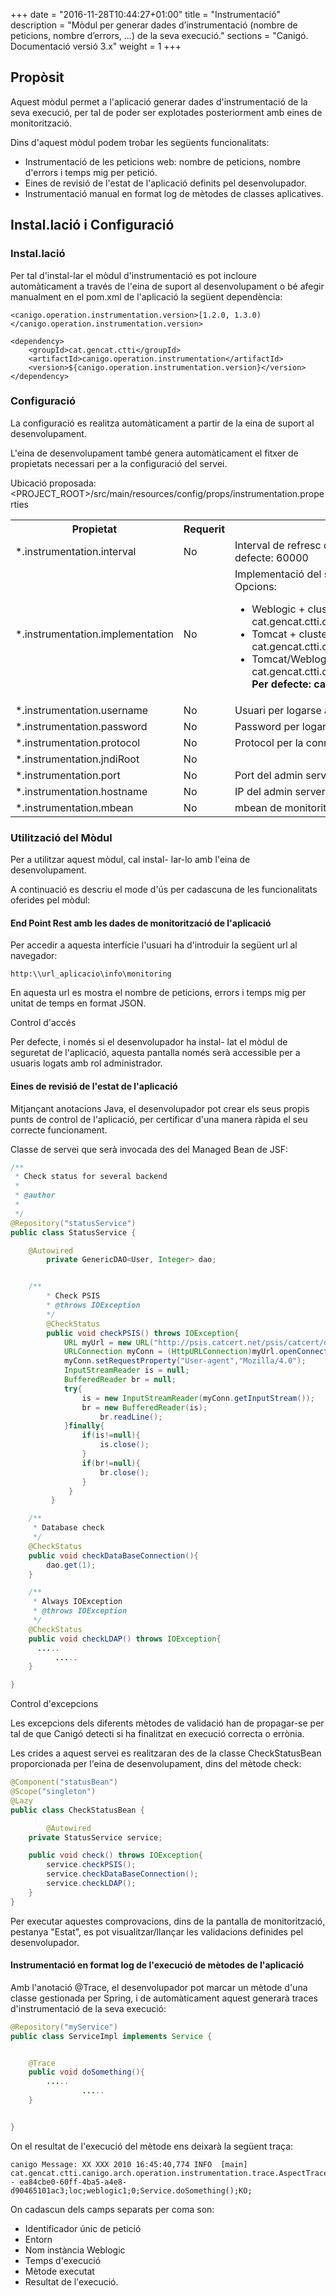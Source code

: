 +++
date        = "2016-11-28T10:44:27+01:00"
title       = "Instrumentació"
description = "Mòdul per generar dades d’instrumentació (nombre de peticions, nombre d’errors, …) de la seva execució."
sections    = "Canigó. Documentació versió 3.x"
weight      = 1
+++

## Propòsit

Aquest mòdul permet a l'aplicació generar dades d'instrumentació de la seva execució, per tal de poder ser explotades posteriorment amb eines de monitorització.

Dins d'aquest mòdul podem trobar les següents funcionalitats:

* Instrumentació de les peticions web: nombre de peticions, nombre d'errors i temps mig per petició.
* Eines de revisió de l'estat de l'aplicació definits pel desenvolupador.
* Instrumentació manual en format log de mètodes de classes aplicatives.

## Instal.lació i Configuració

### Instal.lació

Per tal d'instal-lar el mòdul d'instrumentació es pot incloure automàticament a través de l'eina de suport al desenvolupament o bé afegir manualment en el pom.xml de l'aplicació la següent dependència:

```
<canigo.operation.instrumentation.version>[1.2.0, 1.3.0)</canigo.operation.instrumentation.version>

<dependency>
    <groupId>cat.gencat.ctti</groupId>
    <artifactId>canigo.operation.instrumentation</artifactId>
    <version>${canigo.operation.instrumentation.version}</version>
</dependency>
```

### Configuració

La configuració es realitza automàticament a partir de la eina de suport al desenvolupament.

L'eina de desenvolupament també genera automàticament el fitxer de propietats necessari per a la configuració del servei.  

Ubicació proposada: <PROJECT_ROOT>/src/main/resources/config/props/instrumentation.properties

<table>
    <tbody>
        <tr>
            <th><b>Propietat</b></th>
            <th><b>Requerit</b></th>
            <th><b>Descripció</b></th>
        </tr>
        <tr>
            <td> *.instrumentation.interval </td>
            <td> No </td>
            <td> Interval de refresc de les dades instrumentades en l'aplicació de monitorització. Per defecte: 60000 </td>
        </tr>
        <tr>
            <td> *.instrumentation.implementation </td>
            <td> No </td>
            <td> Implementació del servei per als diferents servidors d'aplicacions, amb i sense cluster <br clear="all">
            Opcions:
            <ul>
                <li>Weblogic + cluster: cat.gencat.ctti.canigo.arch.operation.monitoring.cluster.WeblogicMonitoringServiceImpl</li>
                <li>Tomcat + cluster: cat.gencat.ctti.canigo.arch.operation.monitoring.cluster.TomcatMonitoringServiceImpl</li>
                <li>Tomcat/Weblogic sense cluster: cat.gencat.ctti.canigo.arch.operation.monitoring.single.MonitoringImpl <br clear="all">
            <b>Per defecte: cat.gencat.ctti.canigo.arch.operation.monitoring.single.MonitoringImpl</b> </li>
            </ul>
            </td>
        </tr>
        <tr>
            <td> *.instrumentation.username </td>
            <td> No </td>
            <td> Usuari per logarse al admin server del Cluster. Per defecte: weblogic </td>
        </tr>
        <tr>
            <td> *.instrumentation.password </td>
            <td> No </td>
            <td> Password per logarse al admin server del Cluster. Per defecte: weblogic </td>
        </tr>
        <tr>
            <td> *.instrumentation.protocol </td>
            <td> No </td>
            <td> Protocol per la connexió al Mbean Server. Per defecte: t3 </td>
        </tr>
        <tr>
            <td> *.instrumentation.jndiRoot </td>
            <td> No </td>
            <td>&nbsp;</td>
        </tr>
        <tr>
            <td> *.instrumentation.port </td>
            <td> No </td>
            <td> Port del admin server. Per defecte: 7001 </td>
        </tr>
        <tr>
            <td> *.instrumentation.hostname </td>
            <td> No </td>
            <td> IP del admin server. Per defecte: localhost </td>
        </tr>
        <tr>
            <td> *.instrumentation.mbean </td>
            <td> No </td>
            <td> mbean de monitorització. Per defecte: cat.gencat.ctti.canigo."application.Id" </td>
        </tr>
    </tbody>
</table>

### Utilització del Mòdul

Per a utilitzar aquest mòdul, cal instal- lar-lo amb l'eina de desenvolupament.

A continuació es descriu el mode d'ús per cadascuna de les funcionalitats oferides pel mòdul:

#### End Point Rest amb les dades de monitorització de l'aplicació

Per accedir a aquesta interfície l'usuari ha d'introduir la següent url al navegador:

    http:\\url_aplicacio\info\monitoring

En aquesta url es mostra el nombre de peticions, errors i temps mig per unitat de temps en format JSON.

<div class="message information">
Control d'accés

Per defecte, i només si el desenvolupador ha instal- lat el mòdul de seguretat de l'aplicació, aquesta pantalla només serà accessible per a usuaris logats amb rol administrador.
</div>


#### Eines de revisió de l'estat de l'aplicació

Mitjançant anotacions Java, el desenvolupador pot crear els seus propis punts de control de l'aplicació, per certificar d'una manera ràpida el seu correcte funcionament.

Classe de servei que serà invocada des del Managed Bean de JSF:

```java
/**
 * Check status for several backend
 *
 * @author
 *
 */
@Repository("statusService")
public class StatusService {

	@Autowired
        private GenericDAO<User, Integer> dao;


	/**
        * Check PSIS
        * @throws IOException
        */
        @CheckStatus
        public void checkPSIS() throws IOException{
	        URL myUrl = new URL("http://psis.catcert.net/psis/catcert/dss");
         	URLConnection myConn = (HttpURLConnection)myUrl.openConnection();
        	myConn.setRequestProperty("User-agent","Mozilla/4.0");
        	InputStreamReader is = null;
        	BufferedReader br = null;
        	try{
	        	is = new InputStreamReader(myConn.getInputStream());
		        br = new BufferedReader(is);
            		br.readLine();
          	}finally{
	         	if(is!=null){
		        	is.close();
          		}
	          	if(br!=null){
		        	br.close();
           		}
	         }
         }

	/**
	 * Database check
	 */
	@CheckStatus
	public void checkDataBaseConnection(){
		dao.get(1);
	}

	/**
	 * Always IOException
	 * @throws IOException
	 */
	@CheckStatus
	public void checkLDAP() throws IOException{
	  .....
          .....
	}

}
```

<div class="message information">
Control d'excepcions

Les excepcions dels diferents mètodes de validació han de propagar-se per tal de que Canigó detecti si ha finalitzat en execució correcta o errònia.
</div>

Les crides a aquest servei es realitzaran des de la classe CheckStatusBean proporcionada per l'eina de desenvolupament, dins del mètode check:

```java
@Component("statusBean")
@Scope("singleton")
@Lazy
public class CheckStatusBean {

        @Autowired
	private StatusService service;

	public void check() throws IOException{
		service.checkPSIS();
		service.checkDataBaseConnection();
		service.checkLDAP();
	}
}
```

Per executar aquestes comprovacions, dins de la pantalla de monitorització, pestanya "Estat", es pot visualitzar/llançar les validacions definides pel desenvolupador.

#### Instrumentació en format log de l'execució de mètodes de l'aplicació

Amb l'anotació @Trace, el desenvolupador pot marcar un mètode d'una classe gestionada per Spring, i de automàticament aquest generarà traces d'instrumentació de la seva execució:

```java
@Repository("myService")
public class ServiceImpl implements Service {


	@Trace
	public void doSomething(){
		.....
                .....
	}


}
```

On el resultat de l'execució del mètode ens deixarà la següent traça:

```
canigo Message: XX XXX 2010 16:45:40,774 INFO  [main] cat.gencat.ctti.canigo.arch.operation.instrumentation.trace.AspectTrace - ea84cbe0-60ff-4ba5-a4e8-d90465101ac3;loc;weblogic1;0;Service.doSomething();KO;
```

On cadascun dels camps separats per coma son:

* Identificador únic de petició
* Entorn
* Nom instància Weblogic
* Temps d'execució
* Mètode executat
* Resultat de l'execució.
